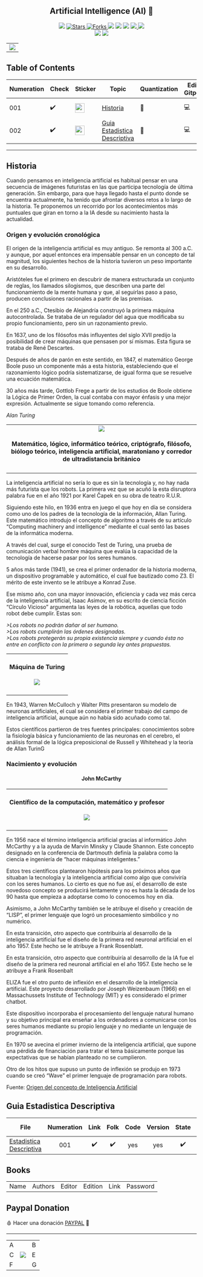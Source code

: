 <h2 align="center">  Artificial Intelligence (AI)  🤖 </h2>
<!-- https://shields.io/ -->

<p align="center">
  
  </a>
    <img src="https://img.shields.io/github/languages/top/BrianMarquez3/Artificial-intelligence?color=green">
  </a>
  <a href="https://github.com/BrianMarquez3/Artificial-intelligence/stargazers">
    <img src="https://img.shields.io/github/stars/BrianMarquez3/Artificial-intelligence.svg?style=flat" alt="Stars">
  </a>
  <a href="https://github.com/BrianMarquez3/Artificial-intelligence/network">
    <img src="https://img.shields.io/github/forks/BrianMarquez3/Artificial-intelligence.svg?style=flat" alt="Forks">
  </a>
    <img src="https://img.shields.io/github/v/tag/BrianMarquez3/Artificial-intelligence?color=blue&label=Version&logo=python">
  </a>
  </a>
    <img src="https://img.shields.io/github/languages/code-size/BrianMarquez3/Artificial-intelligence">
  </a>
  </a>
    <img src="https://img.shields.io/github/downloads/BrianMarquez3/Artificial-intelligence/total?color=yellow">
  </a>
  </a>
   <a href="https://github.com/BrianMarquez3/Artificial-intelligence/network">
    <img src="https://img.shields.io/badge/Plataform-Windows-blue">
    <img src="https://img.shields.io/badge/Plataform-Linux-darkred">
  </a><br>
  <img src="https://img.shields.io/github/last-commit/BrianMarquez3/Artificial-intelligence?color=darkred&style=for-the-badge">
  <img src="https://img.shields.io/github/languages/count/BrianMarquez3/Artificial-intelligence?style=for-the-badge">
</P>

<table align="center">
  <tr>
    <td align="center" style="padding=0;width=50%;">
      <img align="center" style="padding=0;" src="./images/main.jpg" />
    </td>
  </tr>
</table>

## Table of Contents

| Numeration   | Check       | Sticker        |    Topic      |   Quantization   |    Edit Gitpot    |    Downloads    |  link  |
| ------------ |-------------|-------------- |----------------- |------------------ |---------------- |-------------- |------------- |
|  001   |:heavy_check_mark: |<img src="https://media.giphy.com/media/Vv3whmM9XJpqE/giphy.gif" width="25px"> | [Historia](#Historia)   | 🧠 | 💻 | 💾 | [ ⬅️ back](https://github.com/BrianMarquez3)| 
|  002   |:heavy_check_mark: |<img src="https://media.giphy.com/media/Vv3whmM9XJpqE/giphy.gif" width="25px"> | [Guia Estadistica Descriptiva](#Guia-Estadistica-Descriptiva)   | 🧠 | 💻 | 💾 | [ ⬅️ back](https://github.com/BrianMarquez3)| 






----

 ## Historia

<p>Cuando pensamos en inteligencia artificial es habitual pensar en una secuencia de imágenes futuristas en las que participa tecnología de última generación. Sin embargo, para que haya llegado hasta el punto donde se encuentra actualmente, ha tenido que afrontar diversos retos a lo largo de la historia. Te proponemos un recorrido por los acontecimientos más puntuales que giran en torno a la IA desde su nacimiento hasta la actualidad.</p>

### Origen y evolución cronológica

<p>El origen de la inteligencia artificial es muy antiguo. Se remonta al 300 a.C. y aunque, por aquel entonces era impensable pensar en un concepto de tal magnitud, los siguientes hechos de la historia tuvieron un peso importante en su desarrollo.</p>

<p>Aristóteles fue el primero en descubrir de manera estructurada un conjunto de reglas, los llamados silogismos, que describen una parte del funcionamiento de la mente humana y que, al seguirlas paso a paso, producen conclusiones racionales a partir de las premisas.</p>

<p>En el 250 a.C., Ctesibio de Alejandría construyó la primera máquina autocontrolada. Se trataba de un regulador del agua que modificaba su propio funcionamiento, pero sin un razonamiento previo.</p>

<p>En 1637, uno de los filósofos más influyentes del siglo XVII predijo la posibilidad de crear máquinas que pensasen por sí mismas. Esta figura se trataba de René Descartes.

<p>Después de años de parón en este sentido, en 1847, el matemático George Boole puso un componente más a esta historia, estableciendo que el razonamiento lógico podría sistematizarse, de igual forma que se resuelve una ecuación matemática.</p>

<p>30 años más tarde, Gottlob Frege a partir de los estudios de Boole obtiene la Lógica de Primer Orden, la cual contaba con mayor énfasis y una mejor expresión. Actualmente se sigue tomando como referencia.</p>

_Alan Turing_

<table align="center">
  <tr>
    <td align="center" style="padding=0;width=50%;">
      <img align="center" style="padding=0;" src="./images/turing.jpg" />
      <h4 align="center">  Matemático, lógico, informático teórico, criptógrafo, filósofo, biólogo teórico, inteligencia artificial, maratoniano y corredor de ultradistancia británico <h4>
    </td>
  </tr>
</table>

La inteligencia artificial no sería lo que es sin la tecnología y, no hay nada más futurista que los robots. La primera vez que se acuñó la esta disruptora palabra fue en el año 1921 por Karel Čapek en su obra de teatro R.U.R.

Siguiendo este hilo, en 1936 entra en juego el que hoy en día se considera como uno de los padres de la tecnología de la información, Allan Turing. Este matemático introdujo el concepto de algoritmo a través de su artículo “Computing machinery and intelligence” mediante el cual sentó las bases de la informática moderna.

A través del cual, surge el conocido Test de Turing, una prueba de comunicación verbal hombre máquina que evalúa la capacidad de la tecnología de hacerse pasar por los seres humanos.

5 años más tarde (1941), se crea el primer ordenador de la historia moderna, un dispositivo programable y automático, el cual fue bautizado como Z3. El mérito de este invento se le atribuye a Konrad Zuse.

Ese mismo año, con una mayor innovación, eficiencia y cada vez más cerca de la inteligencia artificial, Isaac Asimov, en su escrito de ciencia ficción “Círculo Vicioso” argumenta las leyes de la robótica, aquellas que todo robot debe cumplir. Estas son:

_>Los robots no podrán dañar al ser humano._ <br>
_>Los robots cumplirán las órdenes designadas._ <br>
_>Los robots protegerán su propia existencia siempre y cuando ésta no entre en conflicto con la primera o segunda ley antes propuestas._<br>

<table align="center">
  <tr>
    <td align="center" style="padding=0;width=50%;">
      <h4 align="center"> Máquina de Turing<h4>
      <img align="center" style="padding=0;" src="./images/enigma.jpg" />
    </td>
  </tr>
</table>


<p>En 1943, Warren McCulloch y Walter Pitts presentaron su modelo de neuronas artificiales, el cual se considera el primer trabajo del campo de inteligencia artificial, aunque aún no había sido acuñado como tal.

Estos científicos partieron de tres fuentes principales: conocimientos sobre la fisiología básica y funcionamiento de las neuronas en el cerebro, el análisis formal de la lógica preposicional de Russell y Whitehead y la teoría   de Allan TurinG</p>

### Nacimiento y evolución

<h4 align="center"> John McCarthy </h4>

<table align="center">
  <tr>
    <td align="center" style="padding=0;width=50%;">
      <h4 align="center"> Científico de la computación, matemático y profesor<h4>
      <img align="center" style="padding=0;" src="./images/McCarthy.jpg" />
    </td>
  </tr>
</table>

<p>En 1956 nace el término inteligencia artificial gracias al informático John McCarthy y a la ayuda de Marvin Minsky y Claude Shannon. Este concepto designado en la conferencia de Dartmouth definía la palabra como la ciencia e ingeniería de “hacer máquinas inteligentes.”

Estos tres científicos plantearon hipótesis para los próximos años que situaban la tecnología y la inteligencia artificial como algo que conviviría con los seres humanos. Lo cierto es que no fue así, el desarrollo de este novedoso concepto se producirá lentamente y no es hasta la década de los 90 hasta que empieza a adoptarse como lo conocemos hoy en día.

Asimismo, a John McCarthy también se le atribuye el diseño y creación de “LISP”, el primer lenguaje  que logró un procesamiento simbólico y no numérico.

En esta transición, otro aspecto que contribuiría al desarrollo de la inteligencia artificial fue el diseño de la primera red neuronal artificial en el año 1957. Este hecho se le atribuye a Frank Rosenblatt.

En esta transición, otro aspecto que contribuiría al desarrollo de la IA fue el diseño de la primera red neuronal artificial en el año 1957. Este hecho se le atribuye a Frank Rosenbalt

ELIZA fue el otro punto de inflexión en el desarrollo de la inteligencia artificial. Este proyecto desarrollado por Joseph Weizenbaum (1966) en el Massachussets Institute of Technology (MIT) y es considerado el primer chatbot.

Este dispositivo incorporaba el procesamiento del lenguaje natural humano y su objetivo principal era enseñar a los ordenadores a comunicarse con los seres humanos mediante su propio lenguaje y no mediante un lenguaje de programación.                                                                                                                                                               

En 1970 se avecina el primer invierno de la inteligencia artificial, que supone una pérdida de financiación para tratar el tema básicamente porque las expectativas que se habían planteado no se cumplieron.

Otro de los hitos que supuso un punto de inflexión se produjo en 1973 cuando se creó “Wave” el primer lenguaje de programación para robots.</p>

Fuente: [Origen del concepto de Inteligencia Artificial](https://agenciab12.pe/noticia/origen-concepto-inteligencia-artificial#:~:text=En%201956%20nace%20el%20t%C3%A9rmino,de%20%E2%80%9Chacer%20m%C3%A1quinas%20inteligentes.%E2%80%9D)


## Guia Estadistica Descriptiva

| File                       | Numeration  | Link        |    Folk     |  Code       | Version     | State       | Download    |  Go back    |
|----------------------------|:-----------:|:-----------:|:-----------:|:-----------:|:-----------:|:-----------:|:-----------:|:-----------:|
| [Estadistica Descriptiva](https://edutin.com/curso-de-estadistica-descriptiva-4045#:~:text=El%20curso%20de%20estad%C3%ADstica%20descriptiva,%2C%20tablas%2C%20f%C3%B3rmulas%20y%20gr%C3%A1ficos.)  | 001 | ✔️  | ✔️ | yes | yes | ✔️ | 💾 | [⬅️Atras](#Table-of-Contents)


## Books

<table>
  <tr>
      <td>Name</td>
      <td>Authors</td>
      <td>Editor</td>
      <td>Edition</td>
      <td>Link</td>
      <td>Password</td>
  </tr>
  </tr>

</table>

## Paypal Donation
🩸 Hacer una donación [PAYPAL](https://www.paypal.com/donate?hosted_button_id=98U3T62494H9Y) 🍵

---

 <table align="center">
    <tr>
      <td colspan="3">A</td>
        <td>B</td>
      </tr>
      <tr>
        <td>C</td>
      <td colspan="2"><img align="center" style="padding=0;" src="./images/arte.gif" /></td>
        <td>E</td>
      </tr>
      <tr>
      <td colspan="3">F</td>
        <td>G</td>
    </tr>
</table>




